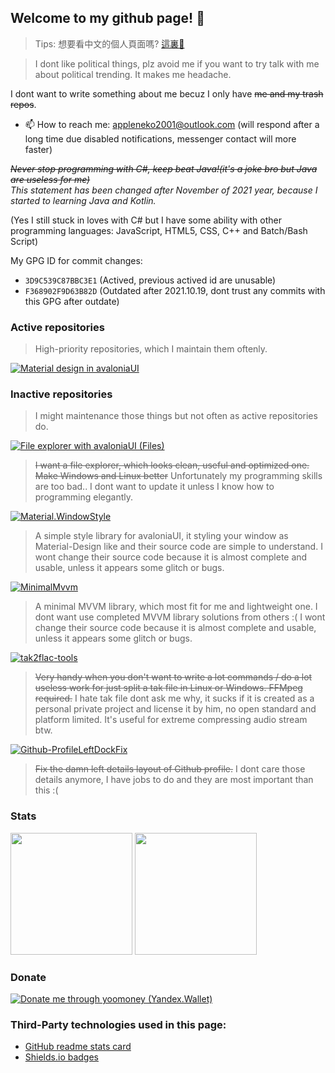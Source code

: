 ## Welcome to my github page! 👋
> Tips: 想要看中文的個人頁面嗎? [這裏👋](README.zh-Hant.md)

> I dont like political things, plz avoid me if you want to try talk with me about political trending. It makes me headache.

I dont want to write something about me becuz I only have ~~me and my trash repos~~.

<!--- 🔭 I’m currently working on my jobs now (yep I dont have much time and idea to take for developments 😢)-->
<!--[Material.Avalonia](https://github.com/AvaloniaUtils/material.avalonia)-->
<!-- 🌱 I’m currently learning Kotlin and JetPack Compose-->
<!--AvaloniaUI and Unreal Engine!-->
- 📫 How to reach me: appleneko2001@outlook.com (will respond after a long time due disabled notifications, messenger contact will more faster)

*~~Never stop programming with C#, keep beat Java!(it's a joke bro but Java are useless for me)~~*</br>
*This statement has been changed after November of 2021 year, because I started to learning Java and Kotlin.*

(Yes I still stuck in loves with C# but I have some ability with other programming languages: JavaScript, HTML5, CSS, C++ and Batch/Bash Script)

My GPG ID for commit changes:
- `3D9C539C87BBC3E1` (Actived, previous actived id are unusable)
- `F368902F9D63B82D` (Outdated after 2021.10.19, dont trust any commits with this GPG after outdate)

### Active repositories
> High-priority repositories, which I maintain them oftenly.

[![Material design in avaloniaUI](https://github-readme-stats.vercel.app/api/pin/?username=AvaloniaCommunity&repo=Material.Avalonia&theme=tokyonight)](https://github.com/AvaloniaCommunity/Material.Avalonia)

### Inactive repositories
> I might maintenance those things but not often as active repositories do.

[![File explorer with avaloniaUI (Files)](https://img.shields.io/badge/Files-by_appleneko2001-yellow)](https://github.com/appleneko2001/Files)
> ~~I want a file explorer, which looks clean, useful and optimized one. Make Windows and Linux better~~ Unfortunately my programming skills are too bad.. I dont want to update it unless I know how to programming elegantly.

[![Material.WindowStyle](https://img.shields.io/badge/Material.WindowStyle-by_appleneko2001-yellow)](https://github.com/appleneko2001/Material.WindowStyle)
> A simple style library for avaloniaUI, it styling your window as Material-Design like and their source code are simple to understand.
> I wont change their source code because it is almost complete and usable, unless it appears some glitch or bugs.

[![MinimalMvvm](https://img.shields.io/badge/MinimalMvvm-by_appleneko2001-yellow)](https://github.com/appleneko2001/MinimalMvvm)
> A minimal MVVM library, which most fit for me and lightweight one. I dont want use completed MVVM library solutions from others :(
> I wont change their source code because it is almost complete and usable, unless it appears some glitch or bugs.

[![tak2flac-tools](https://img.shields.io/badge/tak2flac_tools-by_appleneko2001-yellow)](https://github.com/appleneko2001/tak2flac)
> ~~Very handy when you don't want to write a lot commands / do a lot useless work for just split a tak file in Linux or Windows. FFMpeg required.~~
> I hate tak file dont ask me why, it sucks if it is created as a personal private project and license it by him, no open standard and platform limited.
> It's useful for extreme compressing audio stream btw.

[![Github-ProfileLeftDockFix](https://img.shields.io/badge/Github_ProfileLeftDockFix-by_appleneko2001-yellow)](https://github.com/appleneko2001/GithubProfileLeftDockFix)
> ~~Fix the damn left details layout of Github profile.~~
> I dont care those details anymore, I have jobs to do and they are most important than this :(

### Stats

<span><img style="max-width: 100%;height: 195px;" src="https://github-readme-stats.vercel.app/api?username=appleneko2001&show_icons=true&theme=tokyonight"/></span>
<span><img style="max-width: 100%;height: 195px;" src="https://github-readme-stats.vercel.app/api/top-langs/?username=appleneko2001&show_icons=true&theme=tokyonight&layout=compact"/></span>




### Donate
[![Donate me through yoomoney (Yandex.Wallet)](https://img.shields.io/badge/Yoomoney-Donate-8B3FFD)](https://yoomoney.ru/to/4100116333503118)


### Third-Party technologies used in this page:
+ [GitHub readme stats card](https://github.com/anuraghazra/github-readme-stats)
+ [Shields.io badges](https://shields.io)
<!--
**appleneko2001/appleneko2001** is a ✨ _special_ ✨ repository because its `README.md` (this file) appears on your GitHub profile.

Here are some ideas to get you started:

- 🔭 I’m currently working on ...
- 🌱 I’m currently learning ...
- 👯 I’m looking to collaborate on ...
- 🤔 I’m looking for help with ...
- 💬 Ask me about ...
- 📫 How to reach me: ...
- 😄 Pronouns: ...
- ⚡ Fun fact: ...

I think I can use those things 🤔
-->
